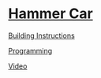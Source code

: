 # [Hammer Car](http://nxtprograms.com/NXT2/hammer_car)

[Building Instructions](http://nxtprograms.com/NXT2/hammer_car/steps.html)

[Programming](http://nxtprograms.com/NXT2/hammer_car/steps.html#Program)

[Video](http://www.youtube.com/watch?v=B5Y2PZVH53s)
